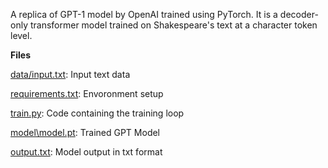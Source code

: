 A replica of GPT-1 model by OpenAI trained using PyTorch. It is a decoder-only transformer model trained on Shakespeare's text at a character token level.

**Files**

[data/input.txt](input.txt): Input text data 

[requirements.txt](requirements.txt): Envoronment setup

[train.py](train.py): Code containing the training loop

[model\model.pt](model.pt): Trained GPT Model 

[output.txt](output.txt): Model output in txt format
